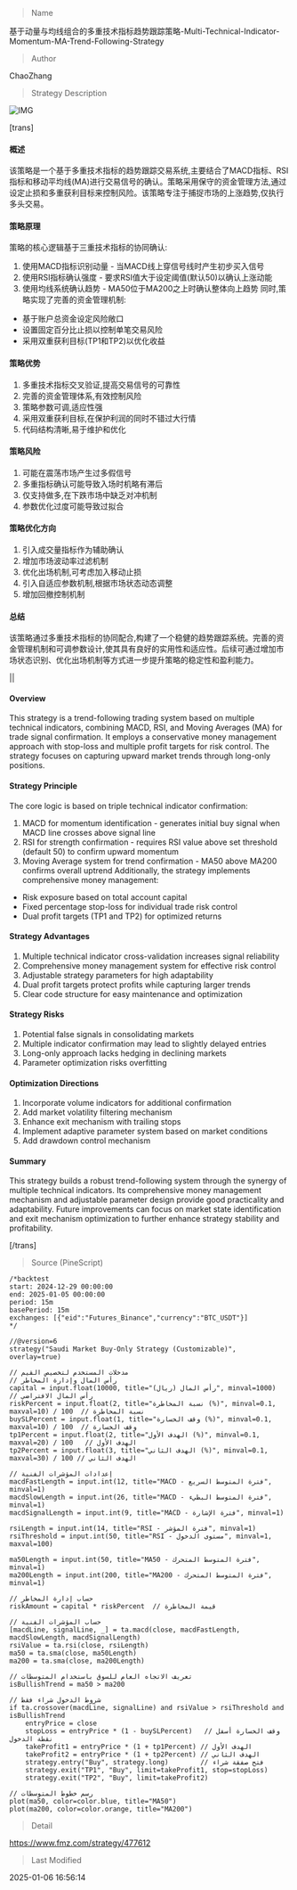 
> Name

基于动量与均线组合的多重技术指标趋势跟踪策略-Multi-Technical-Indicator-Momentum-MA-Trend-Following-Strategy

> Author

ChaoZhang

> Strategy Description

![IMG](https://www.fmz.com/upload/asset/158791d2c381c2f1ab7.png)

[trans]
#### 概述
该策略是一个基于多重技术指标的趋势跟踪交易系统,主要结合了MACD指标、RSI指标和移动平均线(MA)进行交易信号的确认。策略采用保守的资金管理方法,通过设定止损和多重获利目标来控制风险。该策略专注于捕捉市场的上涨趋势,仅执行多头交易。

#### 策略原理
策略的核心逻辑基于三重技术指标的协同确认:
1. 使用MACD指标识别动量 - 当MACD线上穿信号线时产生初步买入信号
2. 使用RSI指标确认强度 - 要求RSI值大于设定阈值(默认50)以确认上涨动能
3. 使用均线系统确认趋势 - MA50位于MA200之上时确认整体向上趋势
同时,策略实现了完善的资金管理机制:
- 基于账户总资金设定风险敞口
- 设置固定百分比止损以控制单笔交易风险
- 采用双重获利目标(TP1和TP2)以优化收益

#### 策略优势
1. 多重技术指标交叉验证,提高交易信号的可靠性
2. 完善的资金管理体系,有效控制风险
3. 策略参数可调,适应性强
4. 采用双重获利目标,在保护利润的同时不错过大行情
5. 代码结构清晰,易于维护和优化

#### 策略风险
1. 可能在震荡市场产生过多假信号
2. 多重指标确认可能导致入场时机略有滞后
3. 仅支持做多,在下跌市场中缺乏对冲机制
4. 参数优化过度可能导致过拟合

#### 策略优化方向
1. 引入成交量指标作为辅助确认
2. 增加市场波动率过滤机制
3. 优化出场机制,可考虑加入移动止损
4. 引入自适应参数机制,根据市场状态动态调整
5. 增加回撤控制机制

#### 总结
该策略通过多重技术指标的协同配合,构建了一个稳健的趋势跟踪系统。完善的资金管理机制和可调参数设计,使其具有良好的实用性和适应性。后续可通过增加市场状态识别、优化出场机制等方式进一步提升策略的稳定性和盈利能力。

|| 

#### Overview
This strategy is a trend-following trading system based on multiple technical indicators, combining MACD, RSI, and Moving Averages (MA) for trade signal confirmation. It employs a conservative money management approach with stop-loss and multiple profit targets for risk control. The strategy focuses on capturing upward market trends through long-only positions.

#### Strategy Principle
The core logic is based on triple technical indicator confirmation:
1. MACD for momentum identification - generates initial buy signal when MACD line crosses above signal line
2. RSI for strength confirmation - requires RSI value above set threshold (default 50) to confirm upward momentum
3. Moving Average system for trend confirmation - MA50 above MA200 confirms overall uptrend
Additionally, the strategy implements comprehensive money management:
- Risk exposure based on total account capital
- Fixed percentage stop-loss for individual trade risk control
- Dual profit targets (TP1 and TP2) for optimized returns

#### Strategy Advantages
1. Multiple technical indicator cross-validation increases signal reliability
2. Comprehensive money management system for effective risk control
3. Adjustable strategy parameters for high adaptability
4. Dual profit targets protect profits while capturing larger trends
5. Clear code structure for easy maintenance and optimization

#### Strategy Risks
1. Potential false signals in consolidating markets
2. Multiple indicator confirmation may lead to slightly delayed entries
3. Long-only approach lacks hedging in declining markets
4. Parameter optimization risks overfitting

#### Optimization Directions
1. Incorporate volume indicators for additional confirmation
2. Add market volatility filtering mechanism
3. Enhance exit mechanism with trailing stops
4. Implement adaptive parameter system based on market conditions
5. Add drawdown control mechanism

#### Summary
This strategy builds a robust trend-following system through the synergy of multiple technical indicators. Its comprehensive money management mechanism and adjustable parameter design provide good practicality and adaptability. Future improvements can focus on market state identification and exit mechanism optimization to further enhance strategy stability and profitability.

[/trans]



> Source (PineScript)

``` pinescript
/*backtest
start: 2024-12-29 00:00:00
end: 2025-01-05 00:00:00
period: 15m
basePeriod: 15m
exchanges: [{"eid":"Futures_Binance","currency":"BTC_USDT"}]
*/

//@version=6
strategy("Saudi Market Buy-Only Strategy (Customizable)", overlay=true)

// مدخلات المستخدم لتخصيص القيم
// رأس المال وإدارة المخاطر
capital = input.float(10000, title="رأس المال (ريال)", minval=1000)    // رأس المال الافتراضي
riskPercent = input.float(2, title="نسبة المخاطرة (%)", minval=0.1, maxval=10) / 100  // نسبة المخاطرة
buySLPercent = input.float(1, title="وقف الخسارة (%)", minval=0.1, maxval=10) / 100  // وقف الخسارة
tp1Percent = input.float(2, title="الهدف الأول (%)", minval=0.1, maxval=20) / 100   // الهدف الأول
tp2Percent = input.float(3, title="الهدف الثاني (%)", minval=0.1, maxval=30) / 100 // الهدف الثاني

// إعدادات المؤشرات الفنية
macdFastLength = input.int(12, title="MACD - فترة المتوسط السريع", minval=1)
macdSlowLength = input.int(26, title="MACD - فترة المتوسط البطيء", minval=1)
macdSignalLength = input.int(9, title="MACD - فترة الإشارة", minval=1)

rsiLength = input.int(14, title="RSI - فترة المؤشر", minval=1)
rsiThreshold = input.int(50, title="RSI - مستوى الدخول", minval=1, maxval=100)

ma50Length = input.int(50, title="MA50 - فترة المتوسط المتحرك", minval=1)
ma200Length = input.int(200, title="MA200 - فترة المتوسط المتحرك", minval=1)

// حساب إدارة المخاطر
riskAmount = capital * riskPercent  // قيمة المخاطرة

// حساب المؤشرات الفنية
[macdLine, signalLine, _] = ta.macd(close, macdFastLength, macdSlowLength, macdSignalLength)
rsiValue = ta.rsi(close, rsiLength)
ma50 = ta.sma(close, ma50Length)
ma200 = ta.sma(close, ma200Length)

// تعريف الاتجاه العام للسوق باستخدام المتوسطات
isBullishTrend = ma50 > ma200

// شروط الدخول شراء فقط
if ta.crossover(macdLine, signalLine) and rsiValue > rsiThreshold and isBullishTrend
    entryPrice = close
    stopLoss = entryPrice * (1 - buySLPercent)   // وقف الخسارة أسفل نقطة الدخول
    takeProfit1 = entryPrice * (1 + tp1Percent) // الهدف الأول
    takeProfit2 = entryPrice * (1 + tp2Percent) // الهدف الثاني
    strategy.entry("Buy", strategy.long)        // فتح صفقة شراء
    strategy.exit("TP1", "Buy", limit=takeProfit1, stop=stopLoss)
    strategy.exit("TP2", "Buy", limit=takeProfit2)

// رسم خطوط المتوسطات
plot(ma50, color=color.blue, title="MA50")
plot(ma200, color=color.orange, title="MA200")

```

> Detail

https://www.fmz.com/strategy/477612

> Last Modified

2025-01-06 16:56:14
